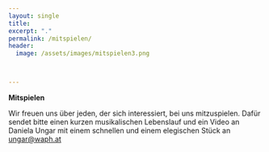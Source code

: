 ```yaml
---
layout: single
title:
excerpt: "."
permalink: /mitspielen/
header:
  image: /assets/images/mitspielen3.png



---
```

**Mitspielen**

Wir freuen uns über jeden, der sich interessiert, bei uns mitzuspielen.
Dafür sendet bitte einen kurzen musikalischen Lebenslauf und ein Video an Daniela Ungar mit einem schnellen und einem elegischen Stück an ungar@waph.at